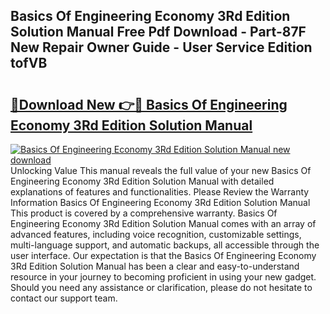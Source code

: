 ## Basics Of Engineering Economy 3Rd Edition Solution Manual Free Pdf Download - Part-87F New Repair Owner Guide - User Service Edition tofVB

# <h2><a href="http://bc12806.oget.top/?id=Basics+Of+Engineering+Economy+3Rd+Edition+Solution+Manual">🔗Download New 👉🔴 Basics Of Engineering Economy 3Rd Edition Solution Manual</a></h2>

[![Basics Of Engineering Economy 3Rd Edition Solution Manual new download](https://i.imgur.com/5g1atiW.png)](http://bc12806.oget.top/?id=Basics+Of+Engineering+Economy+3Rd+Edition+Solution+Manual)
Unlocking Value This manual reveals the full value of your new Basics Of Engineering Economy 3Rd Edition Solution Manual with detailed explanations of features and functionalities. Please Review the Warranty Information Basics Of Engineering Economy 3Rd Edition Solution Manual This product is covered by a comprehensive warranty. Basics Of Engineering Economy 3Rd Edition Solution Manual comes with an array of advanced features, including voice recognition, customizable settings, multi-language support, and automatic backups, all accessible through the user interface. Our expectation is that the Basics Of Engineering Economy 3Rd Edition Solution Manual has been a clear and easy-to-understand resource in your journey to becoming proficient in using your new gadget. Should you need any assistance or clarification, please do not hesitate to contact our support team.

